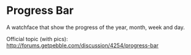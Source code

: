 Progress Bar
=======

A watchface that show the progress of the year, month, week and day.

Official topic (with pics): http://forums.getpebble.com/discussion/4254/progress-bar

